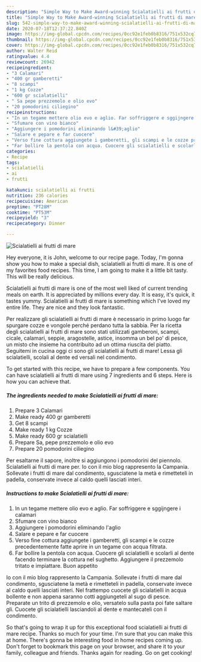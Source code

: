 ```yaml
---
description: "Simple Way to Make Award-winning Scialatielli ai frutti di mare"
title: "Simple Way to Make Award-winning Scialatielli ai frutti di mare"
slug: 542-simple-way-to-make-award-winning-scialatielli-ai-frutti-di-mare
date: 2020-07-18T12:37:22.840Z
image: https://img-global.cpcdn.com/recipes/0cc92e1feb0b8316/751x532cq70/scialatielli-ai-frutti-di-mare-recipe-main-photo.jpg
thumbnail: https://img-global.cpcdn.com/recipes/0cc92e1feb0b8316/751x532cq70/scialatielli-ai-frutti-di-mare-recipe-main-photo.jpg
cover: https://img-global.cpcdn.com/recipes/0cc92e1feb0b8316/751x532cq70/scialatielli-ai-frutti-di-mare-recipe-main-photo.jpg
author: Walter Reid
ratingvalue: 4.4
reviewcount: 26942
recipeingredient:
- "3 Calamari"
- "400 gr gamberetti"
- "8 scampi"
- "1 kg Cozze"
- "600 gr scialatielli"
- " Sa pepe prezzemolo e olio evo"
- "20 pomodorini ciliegino"
recipeinstructions:
- "In un tegame mettere olio evo e aglio. Far soffriggere e sggijngere i calamari"
- "Sfumare con vino bianco"
- "Aggiungere i pomodorini eliminando l&#39;aglio"
- "Salare e pepare e far cuocere"
- "Verso fine cottura aggiungete i gamberetti, gli scampi e le cozze precedentemente fatte aprire in un tegame con acqua filtrata."
- "Far bollire la pentola con acqua. Cuocere gli scialatielli e scolarli al dente facendo terminare la cottura nel sughetto. Aggiungere il prezzemolo tritato e impiattare. Buon appetito"
categories:
- Recipe
tags:
- scialatielli
- ai
- frutti

katakunci: scialatielli ai frutti 
nutrition: 236 calories
recipecuisine: American
preptime: "PT28M"
cooktime: "PT53M"
recipeyield: "3"
recipecategory: Dinner

---
```



![Scialatielli ai frutti di mare](https://img-global.cpcdn.com/recipes/0cc92e1feb0b8316/751x532cq70/scialatielli-ai-frutti-di-mare-recipe-main-photo.jpg)

Hey everyone, it is John, welcome to our recipe page. Today, I'm gonna show you how to make a special dish, scialatielli ai frutti di mare. It is one of my favorites food recipes. This time, I am going to make it a little bit tasty. This will be really delicious.

Scialatielli ai frutti di mare is one of the most well liked of current trending meals on earth. It is appreciated by millions every day. It is easy, it's quick, it tastes yummy. Scialatielli ai frutti di mare is something which I've loved my entire life. They are nice and they look fantastic.

Per realizzare gli scialatielli ai frutti di mare è necessario in primo luogo far spurgare cozze e vongole perché perdano tutta la sabbia. Per la ricetta degli scialatielli ai frutti di mare sono stati utilizzati gamberoni, scampi, cicale, calamari, seppie, aragostelle, astice, insomma un bel po&#39; di pesce, un misto che insieme ha contribuito ad un ottima riuscita del piatto. Seguitemi in cucina oggi ci sono gli scialatielli ai frutti di mare! Lessa gli scialatielli, scolali al dente ed versali nel condimento.


To get started with this recipe, we have to prepare a few components. You can have scialatielli ai frutti di mare using 7 ingredients and 6 steps. Here is how you can achieve that.

<!--inarticleads1-->

##### The ingredients needed to make Scialatielli ai frutti di mare:

1. Prepare 3 Calamari
1. Make ready 400 gr gamberetti
1. Get 8 scampi
1. Make ready 1 kg Cozze
1. Make ready 600 gr scialatielli
1. Prepare  Sa, pepe prezzemolo e olio evo
1. Prepare 20 pomodorini ciliegino


Per esaltarne il sapore, inoltre si aggiungono i pomodorini del piennolo. Scialatielli ai frutti di mare per. Io con il mio blog rappresento la Campania. Sollevate i frutti di mare dal condimento, sgusciatene la metà e rimetteteli in padella, conservate invece al caldo quelli lasciati interi. 

<!--inarticleads2-->

##### Instructions to make Scialatielli ai frutti di mare:

1. In un tegame mettere olio evo e aglio. Far soffriggere e sggijngere i calamari
1. Sfumare con vino bianco
1. Aggiungere i pomodorini eliminando l&#39;aglio
1. Salare e pepare e far cuocere
1. Verso fine cottura aggiungete i gamberetti, gli scampi e le cozze precedentemente fatte aprire in un tegame con acqua filtrata.
1. Far bollire la pentola con acqua. Cuocere gli scialatielli e scolarli al dente facendo terminare la cottura nel sughetto. Aggiungere il prezzemolo tritato e impiattare. Buon appetito


Io con il mio blog rappresento la Campania. Sollevate i frutti di mare dal condimento, sgusciatene la metà e rimetteteli in padella, conservate invece al caldo quelli lasciati interi. Nel frattempo cuocete gli scialatielli in acqua bollente e non appena saranno cotti aggiungeteli al sugo di pesce. Preparate un trito di prezzemolo e olio, versatelo sulla pasta poi fate saltare gli. Cuocete gli scialatielli lasciandoli al dente e mantecateli con il condimento. 

So that's going to wrap it up for this exceptional food scialatielli ai frutti di mare recipe. Thanks so much for your time. I'm sure that you can make this at home. There's gonna be interesting food in home recipes coming up. Don't forget to bookmark this page on your browser, and share it to your family, colleague and friends. Thanks again for reading. Go on get cooking!
